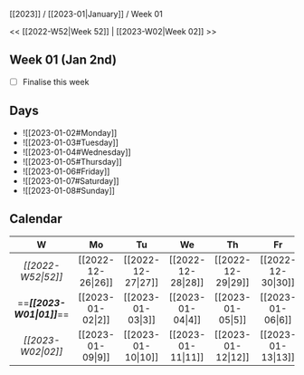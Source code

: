 [[2023]] / [[2023-01|January]] / Week 01

<< [[2022-W52|Week 52]] | [[2023-W02|Week 02]] >>︎

## Week 01 (Jan 2nd)
- [ ] Finalise this week


## Days
- ![[2023-01-02#Monday]]
- ![[2023-01-03#Tuesday]]
- ![[2023-01-04#Wednesday]]
- ![[2023-01-05#Thursday]]
- ![[2023-01-06#Friday]]
- ![[2023-01-07#Saturday]]
- ![[2023-01-08#Sunday]]

## Calendar
| W  | Mo | Tu | We | Th | Fr | Sa | Su |
|:--:|:--:|:--:|:--:|:--:|:--:|:--:|:--:|
| *[[2022-W52\|52]]* | [[2022-12-26\|26]] | [[2022-12-27\|27]] | [[2022-12-28\|28]] | [[2022-12-29\|29]] | [[2022-12-30\|30]] | [[2022-12-31\|31]] | [[2023-01-01\|1]]  |
| ==***[[2023-W01\|01]]***== | [[2023-01-02\|2]]  | [[2023-01-03\|3]]  | [[2023-01-04\|4]]  | [[2023-01-05\|5]]  | [[2023-01-06\|6]]  | [[2023-01-07\|7]]  | [[2023-01-08\|8]]  |
| *[[2023-W02\|02]]* | [[2023-01-09\|9]]  | [[2023-01-10\|10]] | [[2023-01-11\|11]] | [[2023-01-12\|12]] | [[2023-01-13\|13]] | [[2023-01-14\|14]] | [[2023-01-15\|15]] |
